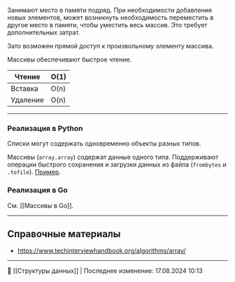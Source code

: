 Занимают место в памяти подряд. При необходимости добавления новых элементов, может возникнуть необходимость переместить в другое место в памяти, чтобы уместить весь массив. Это требует дополнительных затрат.

Зато возможен прямой доступ к произвольному элементу массива.

Массивы обеспечивают быстрое чтение.

| Чтение   | O(1) |
| -------- | ---- |
| Вставка  | O(n) |
| Удаление | O(n) |

----- 
### Реализация в Python

Списки могут содержать одновременно объекты разных типов.

Массивы (`array.array`) содержат данные одного типа. Поддерживают операции быстрого сохранения и загрузки данных из файла (`frombytes` и `.tofile`). [Пример](https://github.com/hazadus/python-learn/blob/main/arrays/fp_example_2_19.py).

### Реализация в Go

См. [[Массивы в Go]].

----
## Справочные материалы

- https://www.techinterviewhandbook.org/algorithms/array/

----
📂 [[Структуры данных]] | Последнее изменение: 17.08.2024 10:13